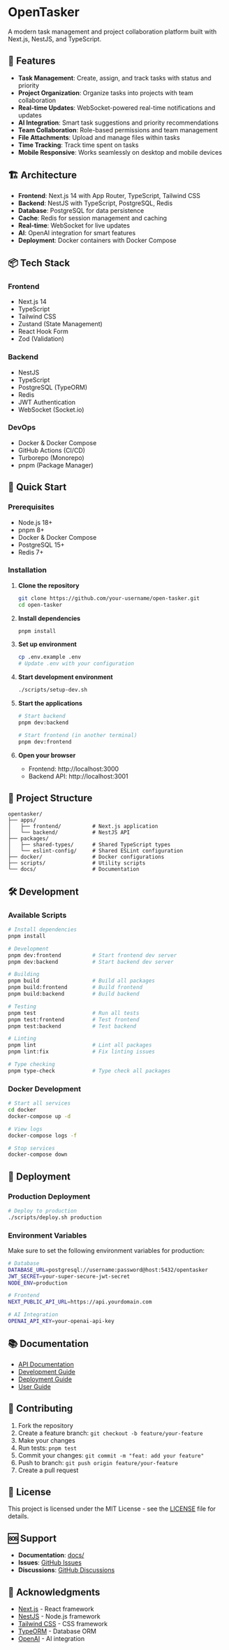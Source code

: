 # OpenTasker

A modern task management and project collaboration platform built with Next.js, NestJS, and TypeScript.

## 🚀 Features

- **Task Management**: Create, assign, and track tasks with status and priority
- **Project Organization**: Organize tasks into projects with team collaboration
- **Real-time Updates**: WebSocket-powered real-time notifications and updates
- **AI Integration**: Smart task suggestions and priority recommendations
- **Team Collaboration**: Role-based permissions and team management
- **File Attachments**: Upload and manage files within tasks
- **Time Tracking**: Track time spent on tasks
- **Mobile Responsive**: Works seamlessly on desktop and mobile devices

## 🏗️ Architecture

- **Frontend**: Next.js 14 with App Router, TypeScript, Tailwind CSS
- **Backend**: NestJS with TypeScript, PostgreSQL, Redis
- **Database**: PostgreSQL for data persistence
- **Cache**: Redis for session management and caching
- **Real-time**: WebSocket for live updates
- **AI**: OpenAI integration for smart features
- **Deployment**: Docker containers with Docker Compose

## 📦 Tech Stack

### Frontend
- Next.js 14
- TypeScript
- Tailwind CSS
- Zustand (State Management)
- React Hook Form
- Zod (Validation)

### Backend
- NestJS
- TypeScript
- PostgreSQL (TypeORM)
- Redis
- JWT Authentication
- WebSocket (Socket.io)

### DevOps
- Docker & Docker Compose
- GitHub Actions (CI/CD)
- Turborepo (Monorepo)
- pnpm (Package Manager)

## 🚀 Quick Start

### Prerequisites

- Node.js 18+
- pnpm 8+
- Docker & Docker Compose
- PostgreSQL 15+
- Redis 7+

### Installation

1. **Clone the repository**
   ```bash
   git clone https://github.com/your-username/open-tasker.git
   cd open-tasker
   ```

2. **Install dependencies**
   ```bash
   pnpm install
   ```

3. **Set up environment**
   ```bash
   cp .env.example .env
   # Update .env with your configuration
   ```

4. **Start development environment**
   ```bash
   ./scripts/setup-dev.sh
   ```

5. **Start the applications**
   ```bash
   # Start backend
   pnpm dev:backend
   
   # Start frontend (in another terminal)
   pnpm dev:frontend
   ```

6. **Open your browser**
   - Frontend: http://localhost:3000
   - Backend API: http://localhost:3001

## 📁 Project Structure

```
opentasker/
├── apps/
│   ├── frontend/          # Next.js application
│   └── backend/           # NestJS API
├── packages/
│   ├── shared-types/      # Shared TypeScript types
│   └── eslint-config/     # Shared ESLint configuration
├── docker/                # Docker configurations
├── scripts/               # Utility scripts
└── docs/                  # Documentation
```

## 🛠️ Development

### Available Scripts

```bash
# Install dependencies
pnpm install

# Development
pnpm dev:frontend          # Start frontend dev server
pnpm dev:backend           # Start backend dev server

# Building
pnpm build                 # Build all packages
pnpm build:frontend        # Build frontend
pnpm build:backend         # Build backend

# Testing
pnpm test                  # Run all tests
pnpm test:frontend         # Test frontend
pnpm test:backend          # Test backend

# Linting
pnpm lint                  # Lint all packages
pnpm lint:fix              # Fix linting issues

# Type checking
pnpm type-check            # Type check all packages
```

### Docker Development

```bash
# Start all services
cd docker
docker-compose up -d

# View logs
docker-compose logs -f

# Stop services
docker-compose down
```

## 🚀 Deployment

### Production Deployment

```bash
# Deploy to production
./scripts/deploy.sh production
```

### Environment Variables

Make sure to set the following environment variables for production:

```bash
# Database
DATABASE_URL=postgresql://username:password@host:5432/opentasker
JWT_SECRET=your-super-secure-jwt-secret
NODE_ENV=production

# Frontend
NEXT_PUBLIC_API_URL=https://api.yourdomain.com

# AI Integration
OPENAI_API_KEY=your-openai-api-key
```

## 📚 Documentation

- [API Documentation](./docs/api/README.md)
- [Development Guide](./docs/development/README.md)
- [Deployment Guide](./docs/deployment/README.md)
- [User Guide](./docs/user-guide/README.md)

## 🤝 Contributing

1. Fork the repository
2. Create a feature branch: `git checkout -b feature/your-feature`
3. Make your changes
4. Run tests: `pnpm test`
5. Commit your changes: `git commit -m "feat: add your feature"`
6. Push to branch: `git push origin feature/your-feature`
7. Create a pull request

## 📄 License

This project is licensed under the MIT License - see the [LICENSE](LICENSE) file for details.

## 🆘 Support

- **Documentation**: [docs/](./docs/)
- **Issues**: [GitHub Issues](https://github.com/your-username/open-tasker/issues)
- **Discussions**: [GitHub Discussions](https://github.com/your-username/open-tasker/discussions)

## 🙏 Acknowledgments

- [Next.js](https://nextjs.org/) - React framework
- [NestJS](https://nestjs.com/) - Node.js framework
- [Tailwind CSS](https://tailwindcss.com/) - CSS framework
- [TypeORM](https://typeorm.io/) - Database ORM
- [OpenAI](https://openai.com/) - AI integration
